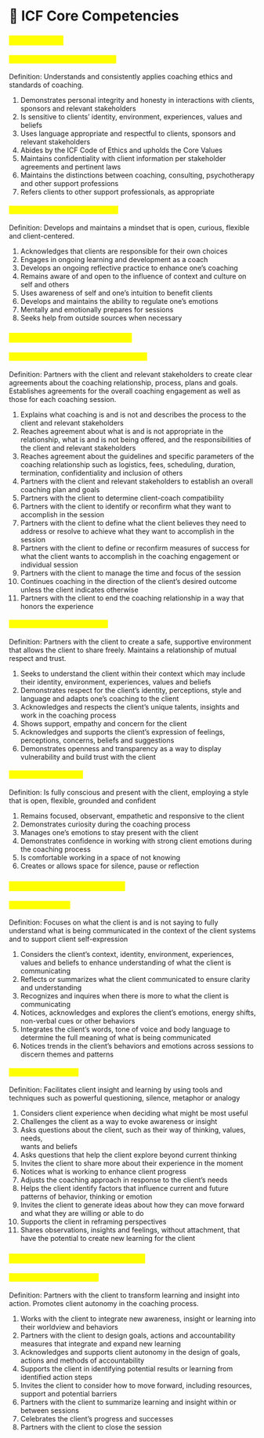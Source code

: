 # 🫶 ICF Core Competencies

### <mark style="color:yellow;">**A. Foundation**</mark> <a href="#xtu9omjsfaik" id="xtu9omjsfaik"></a>

#### <mark style="color:yellow;">**1. Demonstrates Ethical Practice**</mark>

Definition: Understands and consistently applies coaching ethics and standards of coaching.

1. Demonstrates personal integrity and honesty in interactions with clients, sponsors and relevant stakeholders
2. Is sensitive to clients’ identity, environment, experiences, values and beliefs
3. Uses language appropriate and respectful to clients, sponsors and relevant stakeholders
4. Abides by the ICF Code of Ethics and upholds the Core Values
5. Maintains confidentiality with client information per stakeholder agreements and pertinent laws
6. Maintains the distinctions between coaching, consulting, psychotherapy and other support professions
7. Refers clients to other support professionals, as appropriate

#### <mark style="color:yellow;">**2. Embodies a Coaching Mindset**</mark>

Definition: Develops and maintains a mindset that is open, curious, flexible and client-centered.

1. Acknowledges that clients are responsible for their own choices
2. Engages in ongoing learning and development as a coach
3. Develops an ongoing reflective practice to enhance one’s coaching
4. Remains aware of and open to the influence of context and culture on self and others
5. Uses awareness of self and one’s intuition to benefit clients
6. Develops and maintains the ability to regulate one’s emotions
7. Mentally and emotionally prepares for sessions
8. Seeks help from outside sources when necessary

### <mark style="color:yellow;">**B. Co-Creating the Relationship**</mark> <a href="#id-5307l71zxobc" id="id-5307l71zxobc"></a>

#### <mark style="color:yellow;">**3. Establishes and Maintains Agreements**</mark>

Definition: Partners with the client and relevant stakeholders to create clear agreements about the coaching relationship, process, plans and goals. Establishes agreements for the overall coaching engagement as well as those for each coaching session.

1. Explains what coaching is and is not and describes the process to the client and relevant stakeholders
2. Reaches agreement about what is and is not appropriate in the relationship, what is and is not being offered, and the responsibilities of the client and relevant stakeholders
3. Reaches agreement about the guidelines and specific parameters of the coaching relationship such as logistics, fees, scheduling, duration, termination, confidentiality and inclusion of others
4. Partners with the client and relevant stakeholders to establish an overall coaching plan and goals
5. Partners with the client to determine client-coach compatibility
6. Partners with the client to identify or reconfirm what they want to accomplish in the session
7. Partners with the client to define what the client believes they need to address or resolve to achieve what they want to accomplish in the session
8. Partners with the client to define or reconfirm measures of success for what the client wants to accomplish in the coaching engagement or individual session
9. Partners with the client to manage the time and focus of the session
10. Continues coaching in the direction of the client’s desired outcome unless the client indicates otherwise
11. Partners with the client to end the coaching relationship in a way that honors the experience

#### <mark style="color:yellow;">**4. Cultivates Trust and Safety**</mark>

Definition: Partners with the client to create a safe, supportive environment that allows the client to share freely. Maintains a relationship of mutual respect and trust.

1. Seeks to understand the client within their context which may include their identity, environment, experiences, values and beliefs
2. Demonstrates respect for the client’s identity, perceptions, style and language and adapts one’s coaching to the client
3. Acknowledges and respects the client’s unique talents, insights and work in the coaching process
4. Shows support, empathy and concern for the client
5. Acknowledges and supports the client’s expression of feelings, perceptions, concerns, beliefs and suggestions
6. Demonstrates openness and transparency as a way to display vulnerability and build trust with the client

#### <mark style="color:yellow;">**5. Maintains Presence**</mark>

Definition: Is fully conscious and present with the client, employing a style that is open, flexible, grounded and confident

1. Remains focused, observant, empathetic and responsive to the client
2. Demonstrates curiosity during the coaching process
3. Manages one’s emotions to stay present with the client
4. Demonstrates confidence in working with strong client emotions during the coaching process
5. Is comfortable working in a space of not knowing
6. Creates or allows space for silence, pause or reflection

### <mark style="color:yellow;">**C. Communicating Effectively**</mark> <a href="#nahbydnwdjqy" id="nahbydnwdjqy"></a>

#### <mark style="color:yellow;">**6. Listens Actively**</mark>

Definition: Focuses on what the client is and is not saying to fully understand what is being communicated in the context of the client systems and to support client self-expression

1. Considers the client’s context, identity, environment, experiences, values and beliefs to enhance understanding of what the client is communicating
2. Reflects or summarizes what the client communicated to ensure clarity and understanding
3. Recognizes and inquires when there is more to what the client is communicating
4. Notices, acknowledges and explores the client’s emotions, energy shifts, non-verbal cues or other behaviors
5. Integrates the client’s words, tone of voice and body language to determine the full meaning of what is being communicated
6. Notices trends in the client’s behaviors and emotions across sessions to discern themes and patterns

#### <mark style="color:yellow;">**7. Evokes Awareness**</mark>

Definition: Facilitates client insight and learning by using tools and techniques such as powerful questioning, silence, metaphor or analogy

1. Considers client experience when deciding what might be most useful
2. Challenges the client as a way to evoke awareness or insight
3. Asks questions about the client, such as their way of thinking, values, needs,\
   wants and beliefs
4. Asks questions that help the client explore beyond current thinking
5. Invites the client to share more about their experience in the moment
6. Notices what is working to enhance client progress
7. Adjusts the coaching approach in response to the client’s needs
8. Helps the client identify factors that influence current and future patterns of behavior, thinking or emotion
9. Invites the client to generate ideas about how they can move forward and what they are willing or able to do
10. Supports the client in reframing perspectives
11. Shares observations, insights and feelings, without attachment, that have the potential to create new learning for the client

### <mark style="color:yellow;">**D. Cultivating Learning and Growth**</mark> <a href="#qg9wl5yebjq0" id="qg9wl5yebjq0"></a>

#### <mark style="color:yellow;">**8. Facilitates Client Growth**</mark>

Definition: Partners with the client to transform learning and insight into action. Promotes client autonomy in the coaching process.

1. Works with the client to integrate new awareness, insight or learning into their worldview and behaviors
2. Partners with the client to design goals, actions and accountability measures that integrate and expand new learning
3. Acknowledges and supports client autonomy in the design of goals, actions and methods of accountability
4. Supports the client in identifying potential results or learning from identified action steps
5. Invites the client to consider how to move forward, including resources, support and potential barriers
6. Partners with the client to summarize learning and insight within or between sessions
7. Celebrates the client’s progress and successes
8. Partners with the client to close the session
